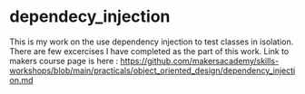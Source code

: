 # dependecy_injection
This is my work on the use dependency injection to test classes in isolation. There are few excercises I have completed as the part of this work. 
Link to makers course page is here : https://github.com/makersacademy/skills-workshops/blob/main/practicals/object_oriented_design/dependency_injection.md
